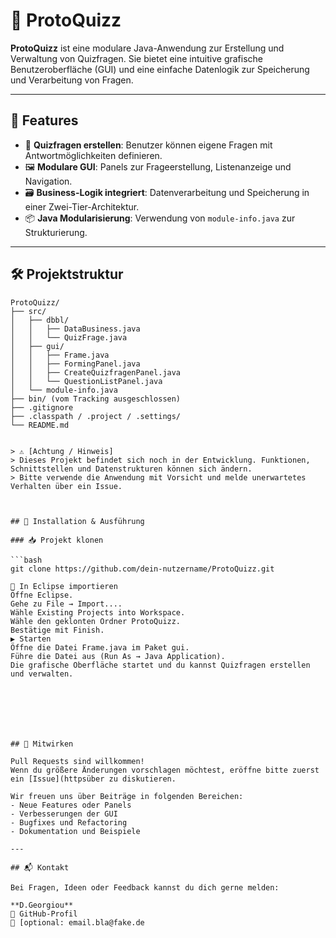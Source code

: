 
# 📘 ProtoQuizz

**ProtoQuizz** ist eine modulare Java-Anwendung zur Erstellung und Verwaltung von Quizfragen. Sie bietet eine intuitive grafische Benutzeroberfläche (GUI) und eine einfache Datenlogik zur Speicherung und Verarbeitung von Fragen.

---

## 🎯 Features
- 🧠 **Quizfragen erstellen**: Benutzer können eigene Fragen mit Antwortmöglichkeiten definieren.
- 🖼️ **Modulare GUI**: Panels zur Frageerstellung, Listenanzeige und Navigation.
- 🗃️ **Business-Logik integriert**: Datenverarbeitung und Speicherung in einer Zwei-Tier-Architektur.
- 📦 **Java Modularisierung**: Verwendung von `module-info.java` zur Strukturierung.

---

## 🛠️ Projektstruktur

```plaintext
ProtoQuizz/
├── src/
│   ├── dbbl/
│   │   ├── DataBusiness.java
│   │   └── QuizFrage.java
│   ├── gui/
│   │   ├── Frame.java
│   │   ├── FormingPanel.java
│   │   ├── CreateQuizfragenPanel.java
│   │   └── QuestionListPanel.java
│   └── module-info.java
├── bin/ (vom Tracking ausgeschlossen)
├── .gitignore
├── .classpath / .project / .settings/
└── README.md


> ⚠️ [Achtung / Hinweis] 
> Dieses Projekt befindet sich noch in der Entwicklung. Funktionen, Schnittstellen und Datenstrukturen können sich ändern.  
> Bitte verwende die Anwendung mit Vorsicht und melde unerwartetes Verhalten über ein Issue.



## 🚀 Installation & Ausführung

### 📥 Projekt klonen

```bash
git clone https://github.com/dein-nutzername/ProtoQuizz.git

🧩 In Eclipse importieren
Öffne Eclipse.
Gehe zu File → Import....
Wähle Existing Projects into Workspace.
Wähle den geklonten Ordner ProtoQuizz.
Bestätige mit Finish.
▶️ Starten
Öffne die Datei Frame.java im Paket gui.
Führe die Datei aus (Run As → Java Application).
Die grafische Oberfläche startet und du kannst Quizfragen erstellen und verwalten.







## 🤝 Mitwirken

Pull Requests sind willkommen!  
Wenn du größere Änderungen vorschlagen möchtest, eröffne bitte zuerst ein [Issue](httpsüber zu diskutieren.

Wir freuen uns über Beiträge in folgenden Bereichen:
- Neue Features oder Panels
- Verbesserungen der GUI
- Bugfixes und Refactoring
- Dokumentation und Beispiele

---

## 📬 Kontakt

Bei Fragen, Ideen oder Feedback kannst du dich gerne melden:

**D.Georgiou**  
📧 GitHub-Profil  
📧 [optional: email.bla@fake.de




